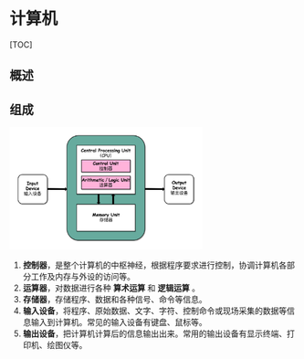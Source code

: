 # 计算机

[TOC]

## 概述

## 组成

 <img src="../Image/i/计算机组成.png" style="zoom: 33%;" />

1. **控制器**，是整个计算机的中枢神经，根据程序要求进行控制，协调计算机各部分工作及内存与外设的访问等。
2. **运算器**，对数据进行各种 **算术运算** 和 **逻辑运算** 。
3. **存储器**，存储程序、数据和各种信号、命令等信息。
4. **输入设备**，将程序、原始数据、文字、字符、控制命令或现场采集的数据等信息输入到计算机。常见的输入设备有键盘、鼠标等。
5. **输出设备**，把计算机计算后的信息输出出来。常用的输出设备有显示终端、打印机、绘图仪等。